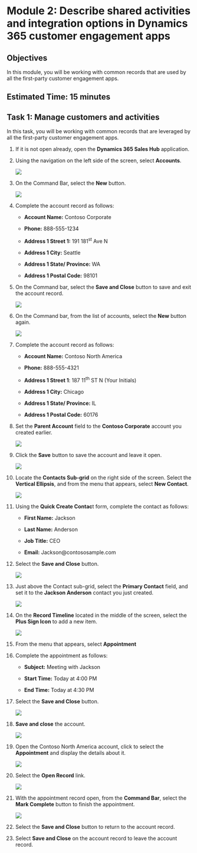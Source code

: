 

# Module 2: Describe shared activities and integration options in Dynamics 365 customer engagement apps

## Objectives

In this module, you will be working with common records that are used by all the first-party customer engagement apps. 

## Estimated Time: 15 minutes

## Task 1: Manage customers and activities

In this task, you will be working with common records that are leveraged by all the first-party customer engagement apps. 

1. If it is not open already, open the **Dynamics 365 Sales Hub** application.

1. Using the navigation on the left side of the screen, select **Accounts**.

   ![](./media/pp14.png)

1. On the Command Bar, select the **New** button.

   ![](./media/pp15.png)

1. Complete the account record as follows:

	- **Account Name:** Contoso Corporate 

	- **Phone:** 888-555-1234 

	- **Address 1 Street 1:** 191 181<sup data-htmlnode="">st</sup> Ave N 

	- **Address 1 City:** Seattle

	- **Address 1 State/ Province:** WA

	- **Address 1 Postal Code:** 98101

1. On the Command bar, select the **Save and Close** button to save and exit the account record.

   ![](./media/pp16.png)

1. On the Command bar, from the list of accounts, select the **New** button again.

   ![](./media/pp17.png)

1. Complete the account record as follows:

	- **Account Name:** Contoso North America 

	- **Phone:** 888-555-4321 

	- **Address 1 Street 1**: 187 11<sup data-htmlnode="">th</sup> ST N (Your Initials)

	- **Address 1 City:** Chicago

	- **Address 1 State/ Province:** IL

	- **Address 1 Postal Code:** 60176

1. Set the **Parent Account** field to the **Contoso Corporate** account you created earlier.

   ![](./media/pp18.png)

1. Click the **Save** button to save the account and leave it open.

   ![](./media/pp19.png)

1. Locate the **Contacts Sub-grid** on the right side of the screen. Select the **Vertical Ellipsis**, and from the menu that appears, select **New Contact**.

   ![](./media/pp20.png)
 
1. Using the **Quick Create Contac**t form, complete the contact as follows:

	- **First Name:** Jackson

	- **Last Name:** Anderson 

	- **Job Title:** CEO

	- **Email:** Jackson<inject key="DeploymentID" enableCopy="false" />@contososample.com

1. Select the **Save and Close** button.

   ![](./media/pp21.png)

1. Just above the Contact sub-grid, select the **Primary Contact** field, and set it to the **Jackson Anderson** contact you just created.

   ![](./media/pp22.png)

1. On the **Record Timeline** located in the middle of the screen, select the **Plus Sign Icon** to add a new item.

   ![](./media/pp23.png)

1. From the menu that appears, select **Appointment**

1. Complete the appointment as follows:

	- **Subject:** Meeting with Jackson 

	- **Start Time:** Today at 4:00 PM

	- **End Time:** Today at 4:30 PM

1. Select the **Save and Close** button.

   ![](./media/pp24.png)

1. **Save and close** the account.

   ![](./media/pp25.png)

1. Open the Contoso North America account, click to select the **Appointment** and display the details about it.

   ![](./media/pp26.png)

1. Select the **Open Record** link.

   ![](./media/pp27.png)

1. With the appointment record open, from the **Command Bar**, select the **Mark Complete** button to finish the appointment.

   ![](./media/pp28.png)

1. Select the **Save and Close** button to return to the account record.

1. Select **Save and Close** on the account record to leave the account record.
